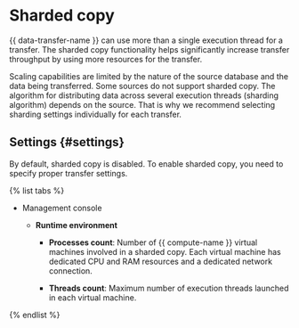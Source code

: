# Sharded copy

{{ data-transfer-name }} can use more than a single execution thread for a transfer. The sharded copy functionality helps significantly increase transfer throughput by using more resources for the transfer.

Scaling capabilities are limited by the nature of the source database and the data being transferred. Some sources do not support sharded copy. The algorithm for distributing data across several execution threads (sharding algorithm) depends on the source. That is why we recommend selecting sharding settings individually for each transfer.

## Settings {#settings}

By default, sharded copy is disabled. To enable sharded copy, you need to specify proper transfer settings.

{% list tabs %}

- Management console


  * **Runtime environment**

    * **Processes count**: Number of {{ compute-name }} virtual machines involved in a sharded copy. Each virtual machine has dedicated CPU and RAM resources and a dedicated network connection.

    * **Threads count**: Maximum number of execution threads launched in each virtual machine.


{% endlist %}
